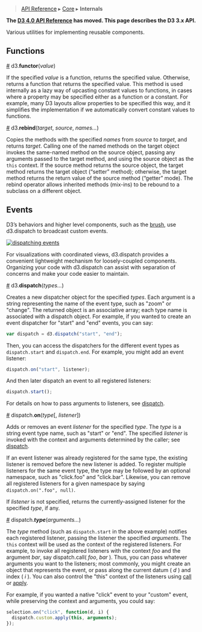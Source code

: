 > [API Reference](API-Reference.md) ▸ [Core](Core.md) ▸ **Internals**

**The [D3 4.0 API Reference](https://github.com/d3/d3/blob/master/API.md) has moved. This page describes the D3 3.x API.**

Various utilities for implementing reusable components.

## Functions

<a name="functor" href="Internals.md#functor">#</a> d3.<b>functor</b>(<i>value</i>)

If the specified *value* is a function, returns the specified value. Otherwise, returns a function that returns the specified value. This method is used internally as a lazy way of upcasting constant values to functions, in cases where a property may be specified either as a function or a constant. For example, many D3 layouts allow properties to be specified this way, and it simplifies the implementation if we automatically convert constant values to functions.

<a name="rebind" href="Internals.md#rebind">#</a> d3.<b>rebind</b>(<i>target</i>, <i>source</i>, <i>names…</i>)

Copies the methods with the specified *names* from *source* to *target*, and returns *target*. Calling one of the named methods on the target object invokes the same-named method on the source object, passing any arguments passed to the target method, and using the source object as the `this` context. If the source method returns the source object, the target method returns the target object (“setter” method); otherwise, the target method returns the return value of the source method (“getter” mode). The rebind operator allows inherited methods (mix-ins) to be rebound to a subclass on a different object.

## Events

D3’s behaviors and higher level components, such as the [brush](SVG-Controls.md#brush), use d3.dispatch to broadcast custom events.

[![dispatching events](http://bl.ocks.org/mbostock/raw/5872848/thumbnail.png)](http://bl.ocks.org/mbostock/5872848)

For visualizations with coordinated views, d3.dispatch provides a convenient lightweight mechanism for loosely-coupled components. Organizing your code with d3.dispatch can assist with separation of concerns and make your code easier to maintain.

<a name="d3_dispatch" href="Internals.md#d3_dispatch">#</a> d3.<b>dispatch</b>(<i>types…</i>)

Creates a new dispatcher object for the specified *types*. Each argument is a string representing the name of the event type, such as "zoom" or "change". The returned object is an associative array; each type name is associated with a dispatch object. For example, if you wanted to create an event dispatcher for "start" and "end" events, you can say:

```javascript
var dispatch = d3.dispatch("start", "end");
```

Then, you can access the dispatchers for the different event types as `dispatch.start` and `dispatch.end`. For example, you might add an event listener:

```javascript
dispatch.on("start", listener);
```

And then later dispatch an event to all registered listeners:

```javascript
dispatch.start();
```

For details on how to pass arguments to listeners, see [dispatch](#dispatch).

<a name="dispatch_on" href="Internals.md#dispatch_on">#</a> dispatch.<b>on</b>(<i>type</i>[, <i>listener</i>])

Adds or removes an event *listener* for the specified *type*. The *type* is a string event type name, such as "start" or "end".  The specified *listener* is invoked with the context and arguments determined by the caller; see [dispatch](#dispatch).

If an event listener was already registered for the same type, the existing listener is removed before the new listener is added. To register multiple listeners for the same event type, the type may be followed by an optional namespace, such as "click.foo" and "click.bar". Likewise, you can remove all registered listeners for a given namespace by saying `dispatch.on(".foo", null)`.

If *listener* is not specified, returns the currently-assigned listener for the specified *type*, if any.

<a name="dispatch" href="Internals.md#dispatch">#</a> dispatch.<b>*type*</b>(<i>arguments…</i>)

The *type* method (such as `dispatch.start` in the above example) notifies each registered listener, passing the listener the specified *arguments*. The `this` context will be used as the context of the registered listeners. For example, to invoke all registered listeners with the context *foo* and the argument *bar*, say dispatch.call( *foo*, *bar* ). Thus, you can pass whatever arguments you want to the listeners; most commonly, you might create an object that represents the event, or pass along the current datum ( *d* ) and index ( *i* ). You can also control the "this" context of the listeners using [call](https://developer.mozilla.org/en/JavaScript/Reference/Global_Objects/Function/Call) or [apply](https://developer.mozilla.org/en/JavaScript/Reference/Global_Objects/Function/Apply).

For example, if you wanted a native "click" event to your "custom" event, while preserving the context and arguments, you could say:

```javascript
selection.on("click", function(d, i) {
  dispatch.custom.apply(this, arguments);
});
```
